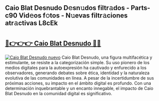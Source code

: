 ## Caio Blat Desnudo D𝚎sn𝚞dos filtr𝚊dos - Parts-c90 Vid𝚎os f𝚘tos - N𝚞evas filtr𝚊ciones atr𝚊ctivas L8cEk

# <h2><a href="http://mb1r05o.tromn.icu/?c=Caio+Blat+Desnudo">🔗👉👉👉 Caio Blat Desnudo 🔗🔗</a></h2>

[![Caio Blat Desnudo nuevo](https://i.imgur.com/pEAQMta.gif)](http://mb1r05o.tromn.icu/?c=Caio+Blat+Desnudo)
Caio Blat Desnudo, una figura multifacética y estimulante, se resiste a la categorización simple. Su uso pionero de los medios digitales para la autoexpresión ha cautivado y enfurecido a los observadores, generando debates sobre ética, identidad y la naturaleza evolutiva de las comunidades en línea. A pesar de la incertidumbre de sus próximas acciones, su impacto en el ámbito digital es profundo. Con una determinación inquebrantable y un encanto innegable, el impacto de Caio Blat Desnudo en la comunidad digital es significativo.
